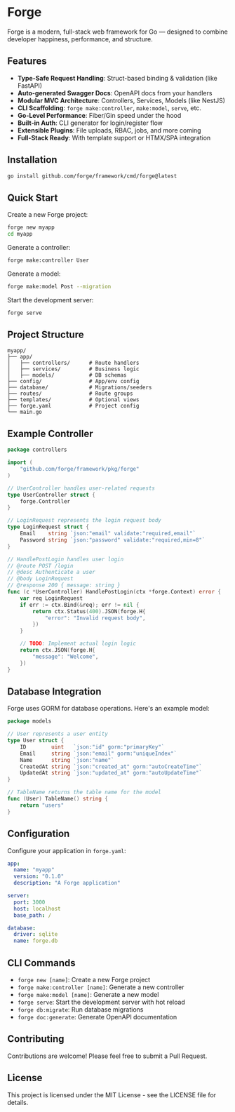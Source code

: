 # Forge

Forge is a modern, full-stack web framework for Go — designed to combine developer happiness, performance, and structure.

## Features

- **Type-Safe Request Handling**: Struct-based binding & validation (like FastAPI)
- **Auto-generated Swagger Docs**: OpenAPI docs from your handlers
- **Modular MVC Architecture**: Controllers, Services, Models (like NestJS)
- **CLI Scaffolding**: `forge make:controller`, `make:model`, `serve`, etc.
- **Go-Level Performance**: Fiber/Gin speed under the hood
- **Built-in Auth**: CLI generator for login/register flow
- **Extensible Plugins**: File uploads, RBAC, jobs, and more coming
- **Full-Stack Ready**: With template support or HTMX/SPA integration

## Installation

```bash
go install github.com/forge/framework/cmd/forge@latest
```

## Quick Start

Create a new Forge project:

```bash
forge new myapp
cd myapp
```

Generate a controller:

```bash
forge make:controller User
```

Generate a model:

```bash
forge make:model Post --migration
```

Start the development server:

```bash
forge serve
```

## Project Structure

```
myapp/
├── app/
│   ├── controllers/      # Route handlers
│   ├── services/         # Business logic
│   ├── models/           # DB schemas
├── config/               # App/env config
├── database/             # Migrations/seeders
├── routes/               # Route groups
├── templates/            # Optional views
├── forge.yaml            # Project config
└── main.go
```

## Example Controller

```go
package controllers

import (
	"github.com/forge/framework/pkg/forge"
)

// UserController handles user-related requests
type UserController struct {
	forge.Controller
}

// LoginRequest represents the login request body
type LoginRequest struct {
	Email    string `json:"email" validate:"required,email"`
	Password string `json:"password" validate:"required,min=8"`
}

// HandlePostLogin handles user login
// @route POST /login
// @desc Authenticate a user
// @body LoginRequest
// @response 200 { message: string }
func (c *UserController) HandlePostLogin(ctx *forge.Context) error {
	var req LoginRequest
	if err := ctx.Bind(&req); err != nil {
		return ctx.Status(400).JSON(forge.H{
			"error": "Invalid request body",
		})
	}

	// TODO: Implement actual login logic
	return ctx.JSON(forge.H{
		"message": "Welcome",
	})
}
```

## Database Integration

Forge uses GORM for database operations. Here's an example model:

```go
package models

// User represents a user entity
type User struct {
	ID        uint   `json:"id" gorm:"primaryKey"`
	Email     string `json:"email" gorm:"uniqueIndex"`
	Name      string `json:"name"`
	CreatedAt string `json:"created_at" gorm:"autoCreateTime"`
	UpdatedAt string `json:"updated_at" gorm:"autoUpdateTime"`
}

// TableName returns the table name for the model
func (User) TableName() string {
	return "users"
}
```

## Configuration

Configure your application in `forge.yaml`:

```yaml
app:
  name: "myapp"
  version: "0.1.0"
  description: "A Forge application"

server:
  port: 3000
  host: localhost
  base_path: /

database:
  driver: sqlite
  name: forge.db
```

## CLI Commands

- `forge new [name]`: Create a new Forge project
- `forge make:controller [name]`: Generate a new controller
- `forge make:model [name]`: Generate a new model
- `forge serve`: Start the development server with hot reload
- `forge db:migrate`: Run database migrations
- `forge doc:generate`: Generate OpenAPI documentation

## Contributing

Contributions are welcome! Please feel free to submit a Pull Request.

## License

This project is licensed under the MIT License - see the LICENSE file for details. 